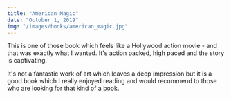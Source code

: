 ```yaml
---
title: "American Magic"
date: "October 1, 2019"
img: "/images/books/american_magic.jpg"
---
```


This is one of those book which feels like a Hollywood action movie - and that was
exactly what I wanted. It's action packed, high paced and the story is 
captivating.

It's not a fantastic work of art which leaves a deep impression but it is a good
book which I really enjoyed reading and would recommend to those who are looking
for that kind of a book.
